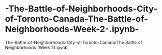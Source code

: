 # -The-Battle-of-Neighborhoods-City-of-Toronto-Canada-The-Battle-of-Neighborhoods-Week-2-.ipynb-
 The-Battle-of-Neighborhoods-City-of-Toronto-Canada/The Battle of Neighborhoods (Week 2).ipynb 
